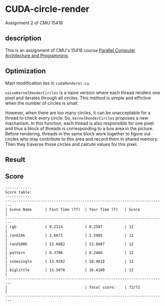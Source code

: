 # CUDA-circle-render
Assignment 2 of CMU 15418

## description

This is an assignment of CMU's 15418 course [Parallel Computer Architecture and Programming](http://www.cs.cmu.edu/~418/).

## Optimization

Main modification lies in `cudaRenderer.cu`.

`naiveKernelRenderCircles` is a naive version where each thread renders one pixel and iterates through all circles. This method is simple and effictive when the number of circles is small.

However, when there are too many circles, it can be unacceptable for a thread to check every circle. So, `kernelRenderCircles` proposes a new machanism. In this function, each thread is also responsible for one pixel and thus a block of threads is corresponding to a box area in the picture. Before rendering, threads in the same block work together to figure out circles who may contribute to this area and record them in shared memory. Then they traverse those circles and calcute values for this pixel.

## Result



## Score

```
------------
Score table:
------------
-------------------------------------------------------------------------
| Scene Name      | Fast Time (Tf)  | Your Time (T)   | Score           |
-------------------------------------------------------------------------
| rgb             | 0.2114          | 0.2507          | 12              |
| rand10k         | 2.6672          | 2.5965          | 12              |
| rand100k        | 22.6882         | 22.8687         | 12              |
| pattern         | 0.3708          | 0.2466          | 12              |
| snowsingle      | 13.9282         | 10.4618         | 12              |
| biglittle       | 15.5070         | 16.4180         | 12              |
-------------------------------------------------------------------------
|                                   | Total score:    | 72/72           |
-------------------------------------------------------------------------

```
